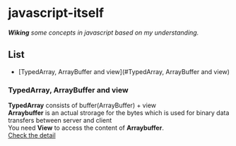 # javascript-itself

*__Wiking__ some concepts in javascript based on my understanding.*

## List

* [TypedArray, ArrayBuffer and view](#TypedArray, ArrayBuffer and view)

### TypedArray, ArrayBuffer and view

__TypedArray__ consists of buffer(ArrayBuffer) + view  
__Arraybuffer__ is an actual strorage for the bytes which is used for binary data transfers between server and client  
You need __View__ to access the content of __Arraybuffer__.  
[Check the detail](https://stackoverflow.com/questions/42416783/where-to-use-arraybuffer-vs-typed-array-in-javascript)
